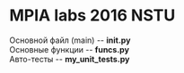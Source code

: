# MPIA labs 2016 NSTU
Основной файл (main) -- **__init__.py**<br />
Основные функции -- **funcs.py**<br />
Авто-тесты -- **my_unit_tests.py**<br />
